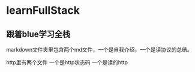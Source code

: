 # learnFullStack
跟着blue学习全栈
---
markdown文件夹里包含两个md文件，一个是自我介绍，一个是读协议的总结。

http里有两个文件 一个是http状态码 一个是读的http
